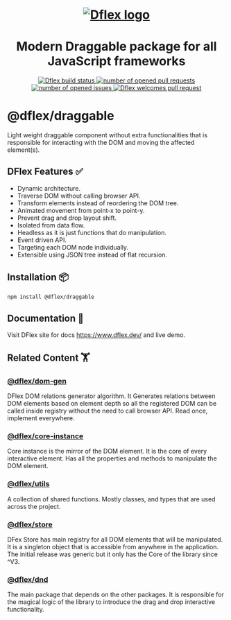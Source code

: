 <h1 align="center">
  <a href="https://www.dflex.dev/" target="_blank">
    <img
    src="https://raw.githubusercontent.com/jalal246/dflex/master/DFlex-readme.png"
    alt="Dflex logo" />
  </a>
</h1>

<h1 align="center">Modern Draggable package for all JavaScript frameworks</h1>

<p align="center">
  <a href="https://github.com/dflex-js/dflex">
    <img
    src="https://img.shields.io/github/workflow/status/dflex-js/dflex/Unit Test"
    alt="Dflex build status" />
  </a>
  <a href="https://github.com/dflex-js/dflex/pulls">
    <img
    src="https://img.shields.io/github/issues-pr/dflex-js/dflex"
    alt="number of opened pull requests"/>
  </a>
  <a href="https://github.com/dflex-js/dflex/issues">
  <img
    src="https://img.shields.io/github/issues/dflex-js/dflex"
    alt="number of opened issues"/>
  </a>
  <a href="https://github.com/dflex-js/dflex/pulls">
   <img
   src="https://img.shields.io/badge/PRs-welcome-brightgreen.svg"
   alt="Dflex welcomes pull request" />
  </a>
</p>

# @dflex/draggable

Light weight draggable component without extra functionalities that is
responsible for interacting with the DOM and moving the affected element(s).

## DFlex Features ✅

- Dynamic architecture.
- Traverse DOM without calling browser API.
- Transform elements instead of reordering the DOM tree.
- Animated movement from point-x to point-y.
- Prevent drag and drop layout shift.
- Isolated from data flow.
- Headless as it is just functions that do manipulation.
- Event driven API.
- Targeting each DOM node individually.
- Extensible using JSON tree instead of flat recursion.

## Installation 📦

```bash
npm install @dflex/draggable
```

## Documentation 📖

Visit DFlex site for docs <https://www.dflex.dev/> and live demo.

## Related Content 🏋️‍

### [**@dflex/dom-gen**](https://github.com/dflex-js/dflex/tree/master/packages/dom-gen)

DFlex DOM relations generator algorithm. It Generates relations between DOM elements based
on element depth so all the registered DOM can be called inside registry without
the need to call browser API. Read once, implement everywhere.

### [**@dflex/core-instance**](https://github.com/dflex-js/dflex/tree/master/packages/core-instance)

Core instance is the mirror of the DOM element. It is the core of every
interactive element. Has all the properties and methods to manipulate the DOM
element.

### [**@dflex/utils**](https://github.com/dflex-js/dflex/tree/master/packages/utils)

A collection of shared functions. Mostly classes, and types that are used across
the project.

### [**@dflex/store**](https://github.com/dflex-js/dflex/tree/master/packages/store)

DFex Store has main registry for all DOM elements that will be manipulated. It
is a singleton object that is accessible from anywhere in the application. The
initial release was generic but it only has the Core of the library since ^V3.

### [**@dflex/dnd**](https://github.com/dflex-js/dflex/tree/master/packages/dnd)

The main package that depends on the other packages. It is responsible for the
magical logic of the library to introduce the drag and drop interactive
functionality.
